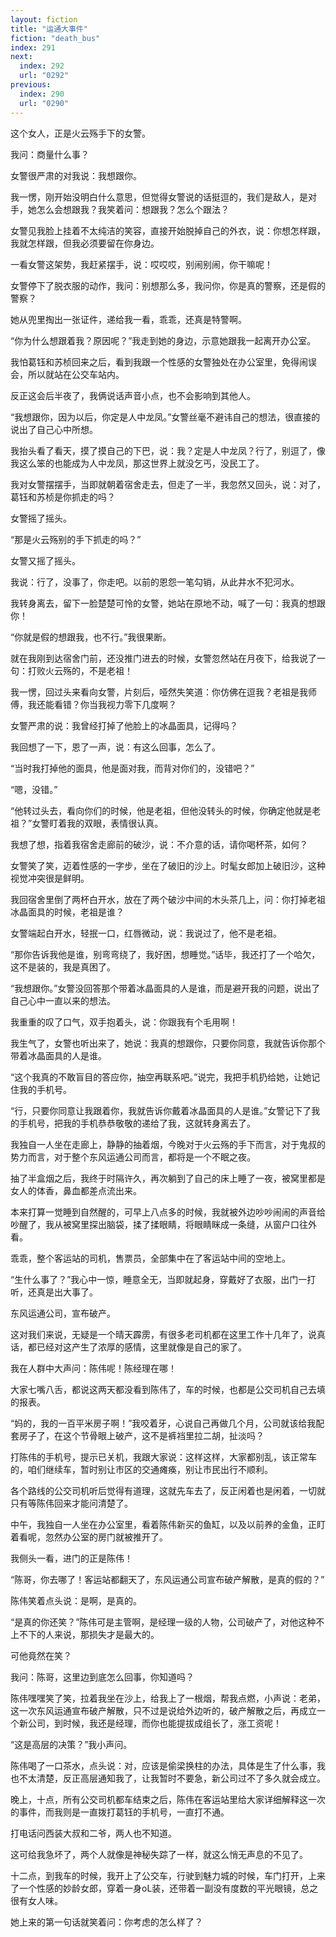 ```yaml
---
layout: fiction
title: "运通大事件"
fiction: "death_bus"
index: 291
next:
  index: 292
  url: "0292"
previous:
  index: 290
  url: "0290"
---
```

这个女人，正是火云殇手下的女警。

我问：商量什么事？

女警很严肃的对我说：我想跟你。

我一愣，刚开始没明白什么意思，但觉得女警说的话挺逗的，我们是敌人，是对手，她怎么会想跟我？我笑着问：想跟我？怎么个跟法？

女警见我脸上挂着不太纯洁的笑容，直接开始脱掉自己的外衣，说：你想怎样跟，我就怎样跟，但我必须要留在你身边。

一看女警这架势，我赶紧摆手，说：哎哎哎，别闹别闹，你干嘛呢！

女警停下了脱衣服的动作，我问：别想那么多，我问你，你是真的警察，还是假的警察？

她从兜里掏出一张证件，递给我一看，乖乖，还真是特警啊。

“你为什么想跟着我？原因呢？”我走到她的身边，示意她跟我一起离开办公室。

我怕葛钰和苏桢回来之后，看到我跟一个性感的女警独处在办公室里，免得闹误会，所以就站在公交车站内。

反正这会后半夜了，我俩说话声音小点，也不会影响到其他人。

“我想跟你，因为以后，你定是人中龙凤。”女警丝毫不避讳自己的想法，很直接的说出了自己心中所想。

我抬头看了看天，摸了摸自己的下巴，说：我？定是人中龙凤？行了，别逗了，像我这么笨的也能成为人中龙凤，那这世界上就没乞丐，没民工了。

我对女警摆摆手，当即就朝着宿舍走去，但走了一半，我忽然又回头，说：对了，葛钰和苏桢是你抓走的吗？

女警摇了摇头。

“那是火云殇别的手下抓走的吗？”

女警又摇了摇头。

我说：行了，没事了，你走吧。以前的恩怨一笔勾销，从此井水不犯河水。

我转身离去，留下一脸楚楚可怜的女警，她站在原地不动，喊了一句：我真的想跟你！

“你就是假的想跟我，也不行。”我很果断。

就在我刚到达宿舍门前，还没推门进去的时候，女警忽然站在月夜下，给我说了一句：打败火云殇的，不是老祖！

我一愣，回过头来看向女警，片刻后，哑然失笑道：你仿佛在逗我？老祖是我师傅，我还能看错？你当我视力零下几度啊？

女警严肃的说：我曾经打掉了他脸上的冰晶面具，记得吗？

我回想了一下，恩了一声，说：有这么回事，怎么了。

“当时我打掉他的面具，他是面对我，而背对你们的，没错吧？”

“嗯，没错。”

“他转过头去，看向你们的时候，他是老祖，但他没转头的时候，你确定他就是老祖？”女警盯着我的双眼，表情很认真。

我想了想，指着我宿舍走廊前的破沙，说：不介意的话，请你喝杯茶，如何？

女警笑了笑，迈着性感的一字步，坐在了破旧的沙上。时髦女郎加上破旧沙，这种视觉冲突很是鲜明。

我回宿舍里倒了两杯白开水，放在了两个破沙中间的木头茶几上，问：你打掉老祖冰晶面具的时候，老祖是谁？

女警端起白开水，轻抿一口，红唇微动，说：我说过了，他不是老祖。

“那你告诉我他是谁，别弯弯绕了，我好困，想睡觉。”话毕，我还打了一个哈欠，这不是装的，我是真困了。

“我想跟你。”女警没回答那个带着冰晶面具的人是谁，而是避开我的问题，说出了自己心中一直以来的想法。

我重重的叹了口气，双手抱着头，说：你跟我有个毛用啊！

我生气了，女警也听出来了，她说：我真的想跟你，只要你同意，我就告诉你那个带着冰晶面具的人是谁。

“这个我真的不敢盲目的答应你，抽空再联系吧。”说完，我把手机扔给她，让她记住我的手机号。

“行，只要你同意让我跟着你，我就告诉你戴着冰晶面具的人是谁。”女警记下了我的手机号，把我的手机恭恭敬敬的递给了我，这就转身离去了。

我独自一人坐在走廊上，静静的抽着烟，今晚对于火云殇的手下而言，对于鬼叔的势力而言，对于整个东风运通公司而言，都将是一个不眠之夜。

抽了半盒烟之后，我终于时隔许久，再次躺到了自己的床上睡了一夜，被窝里都是女人的体香，鼻血都差点流出来。

本来打算一觉睡到自然醒的，可早上八点多的时候，我就被外边吵吵闹闹的声音给吵醒了，我从被窝里探出脑袋，揉了揉眼睛，将眼睛眯成一条缝，从窗户口往外看。

乖乖，整个客运站的司机，售票员，全部集中在了客运站中间的空地上。

“生什么事了？”我心中一惊，睡意全无，当即就起身，穿戴好了衣服，出门一打听，还真是出大事了。

东风运通公司，宣布破产。

这对我们来说，无疑是一个晴天霹雳，有很多老司机都在这里工作十几年了，说真话，都已经对这产生了浓厚的感情，这里就像是自己的家了。

我在人群中大声问：陈伟呢！陈经理在哪！

大家七嘴八舌，都说这两天都没看到陈伟了，车的时候，也都是公交司机自己去填的报表。

“妈的，我的一百平米房子啊！”我咬着牙，心说自己再做几个月，公司就该给我配套房子了，在这个节骨眼上破产，这不是裤裆里拉二胡，扯淡吗？

打陈伟的手机号，提示已关机，我跟大家说：这样这样，大家都别乱，该正常车的，咱们继续车，暂时别让市区的交通瘫痪，别让市民出行不顺利。

各个路线的公交司机听后觉得有道理，这就先车去了，反正闲着也是闲着，一切就只有等陈伟回来才能问清楚了。

中午，我独自一人坐在办公室里，看着陈伟新买的鱼缸，以及以前养的金鱼，正盯着看呢，忽然办公室的房门就被推开了。

我侧头一看，进门的正是陈伟！

“陈哥，你去哪了！客运站都翻天了，东风运通公司宣布破产解散，是真的假的？”

陈伟笑着点头说：是啊，是真的。

“是真的你还笑？”陈伟可是主管啊，是经理一级的人物，公司破产了，对他这种不上不下的人来说，那损失才是最大的。

可他竟然在笑？

我问：陈哥，这里边到底怎么回事，你知道吗？

陈伟嘿嘿笑了笑，拉着我坐在沙上，给我上了一根烟，帮我点燃，小声说：老弟，这一次东风运通宣布破产解散，只不过是说给外边听的，破产解散之后，再成立一个新公司，到时候，我还是经理，而你也能提拔成组长了，涨工资呢！

“这是高层的决策？”我小声问。

陈伟喝了一口茶水，点头说：对，应该是偷梁换柱的办法，具体是生了什么事，我也不太清楚，反正高层通知我了，让我暂时不要急，新公司过不了多久就会成立。

晚上，十点，所有公交司机都车结束之后，陈伟在客运站里给大家详细解释这一次的事件，而我则是一直拨打葛钰的手机号，一直打不通。

打电话问西装大叔和二爷，两人也不知道。

这可给我急坏了，两个人就像是神秘失踪了一样，就这么悄无声息的不见了。

十二点，到我车的时候，我开上了公交车，行驶到魅力城的时候，车门打开，上来了一个性感的妙龄女郎，穿着一身oL装，还带着一副没有度数的平光眼镜，总之很有女人味。

她上来的第一句话就笑着问：你考虑的怎么样了？
